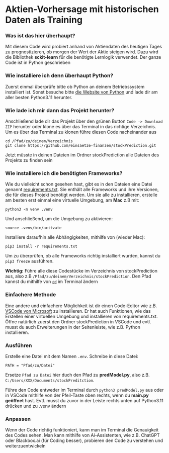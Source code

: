 # Aktien-Vorhersage mit historischen Daten als Training
### Was ist das hier überhaupt?

Mit diesem Code wird probiert anhand von Aktiendaten des heutigen Tages zu prognostizieren, ob morgen der Wert der Aktie steigen wird. Dazu wird die Bibliothek **sckit-learn** für die benötigte Lernlogik verwendet. Der ganze Code ist in Python geschrieben


### Wie installiere ich denn überhaupt Python?
Zuerst einmal überprüfe bitte ob Python an deinem Betriebssystem installiert ist. Sonst besuche bitte [die Website von Python](https://www.python.org/downloads/) und lade dir am aller besten Python3.11 herunter.

### Wie lade ich mir dann das Projekt herunter?
Anschließend lade dir das Projekt über den grünen Button `Code -> Download ZIP` herunter oder klone es über das Terminal in das richtige Verzeichnis.
Um es über das Terminal zu klonen führe diesen Code nacheinander aus
```
cd /Pfad/zu/deinem/Verzeichnis
git clone https://github.com/einsaetze-finanzen/stockPrediction.git
```

Jetzt müsste in deinen Dateien im Ordner stockPrediction alle Dateien des Projekts zu finden sein

### Wie installiere ich die benötigten Frameworks?
Wie du vielleicht schon gesehen hast, gibt es in den Dateien eine Datei genannt [requirements.txt](https://github.com/einsaetze-finanzen/stockPrediction/blob/main/requirements.txt).
Sie enthält alle Frameworks und ihre Versionen, die für dieses Projekt benötigt werden.
Um sie alle zu installieren, erstelle am besten erst einmal eine virtuelle Umgebung, am **Mac** z.B mit:
```
python3 -m venv .venv
```
Und anschließend, um die Umgebung zu aktivieren:
```
source .venv/bin/acitvate
```

Installiere daraufhin alle Abhängigkeiten, mithilfe von (wieder Mac):
```
pip3 install -r requirements.txt
```

Um zu überprüfen, ob alle Frameworks richtig installiert wurden, kannst du `pip3 freeze` ausführen.

**Wichtig:** Führe alle diese Codestücke im Verzeichnis von stockPrediction aus, also z.B `/Pfad/zu/deinem/Verzeichnis/stockPrediction`. Den Pfad kannst du mithilfe von [`cd`](https://phlow.de/magazin/terminal/datei-ordner-befehle/) im Terminal ändern

### Einfachere Methode
Eine andere und einfachere Möglichkeit ist dir einen Code-Editor wie z.B. [VSCode von Microsoft](https://code.visualstudio.com/download) zu installieren. Er hat auch Funktionen, wie das Erstellen einer virtuellen Umgebung und installieren von requirements.txt. Öffne natürlich zuerst den Ordner stockPrediction in VSCode und evtl. musst du auch Erweiterungen in der Seitenleiste, wie z.B. Python installieren.

### Ausführen

Erstelle eine Datei mit dem Namen `.env`. Schreibe in diese Datei:
```
PATH = "Pfad/zu/Datei"
```
Ersetze `Pfad zu Datei` hier duch den Pfad zu **predModel.py**, also z.B. `C:/Users/XXX/Documents/stockPreditction`.

Führe den Code entweder im Terminal durch `python3 predModel.py` aus oder in VSCode mithilfe von der Pfeil-Taste oben rechts, wenn du **main.py geöffnet** hast. Evtl. musst du zuvor in der Leiste rechts unten auf Python3.11 drücken und zu .venv ändern

### Anpassen

Wenn der Code richtig funktioniert, kann man im Terminal die Genauigkeit des Codes sehen. Man kann mithilfe von Ai-Assistenten, wie z.B. ChatGPT oder Blackbox.ai (für Coding besser), probieren den Code zu verstehen und weiterzuentwickeln


